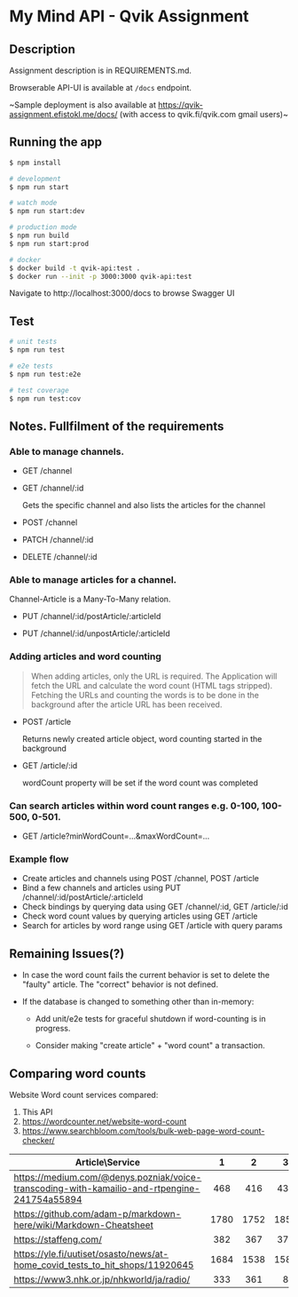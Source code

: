 # My Mind API - Qvik Assignment

## Description

Assignment description is in REQUIREMENTS.md.

Browserable API-UI is available at `/docs` endpoint.

~Sample deployment is also available at https://qvik-assignment.efistokl.me/docs/ (with access to qvik.fi/qvik.com gmail users)~

## Running the app

```bash
$ npm install

# development
$ npm run start

# watch mode
$ npm run start:dev

# production mode
$ npm run build
$ npm run start:prod

# docker
$ docker build -t qvik-api:test .
$ docker run --init -p 3000:3000 qvik-api:test
```

Navigate to http://localhost:3000/docs to browse Swagger UI

## Test

```bash
# unit tests
$ npm run test

# e2e tests
$ npm run test:e2e

# test coverage
$ npm run test:cov
```

## Notes. Fullfilment of the requirements

### Able to manage channels.

- GET /channel

- GET /channel/:id

  Gets the specific channel and also lists the articles for the channel

- POST /channel

- PATCH /channel/:id

- DELETE /channel/:id

### Able to manage articles for a channel.

Channel-Article is a Many-To-Many relation.

- PUT /channel/:id/postArticle/:articleId

- PUT ​/channel​/:id​/unpostArticle​/:articleId

### Adding articles and word counting

> When adding articles, only the URL is required. The Application will fetch the URL and calculate the word count (HTML tags stripped). Fetching the URLs and counting the words is to be done in the background after the article URL has been received.

- POST /article

  Returns newly created article object, word counting started in the background

- GET /article/:id

  wordCount property will be set if the word count was completed

### Can search articles within word count ranges e.g. 0-100, 100-500, 0-501.

- GET /article?minWordCount=...&maxWordCount=...

### Example flow

- Create articles and channels using POST /channel, POST /article
- Bind a few channels and articles using PUT /channel/:id/postArticle/:articleId
- Check bindings by querying data using GET /channel/:id, GET /article/:id
- Check word count values by querying articles using GET /article
- Search for articles by word range using GET /article with query params

## Remaining Issues(?)

- In case the word count fails the current behavior is set to delete the "faulty" article. The "correct" behavior is not defined.

- If the database is changed to something other than in-memory:

  - Add unit/e2e tests for graceful shutdown if word-counting is in progress.

  - Consider making "create article" + "word count" a transaction.

## Comparing word counts

Website Word count services compared:

1. This API
2. https://wordcounter.net/website-word-count
3. https://www.searchbloom.com/tools/bulk-web-page-word-count-checker/

| Article\Service                                                                              |   1  |   2  |   3  |
|----------------------------------------------------------------------------------------------|:----:|:----:|:----:|
| https://medium.com/@denys.pozniak/voice-transcoding-with-kamailio-and-rtpengine-241754a55894 |  468 |  416 |  430 |
| https://github.com/adam-p/markdown-here/wiki/Markdown-Cheatsheet                             | 1780 | 1752 | 1852 |
| https://staffeng.com/                                                                        |  382 |  367 |  376 |
| https://yle.fi/uutiset/osasto/news/at-home_covid_tests_to_hit_shops/11920645                 | 1684 | 1538 | 1580 |
| https://www3.nhk.or.jp/nhkworld/ja/radio/                                                    |  333 |  361 |    8 |
